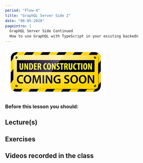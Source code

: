 ```yaml
---
period: "Flow-4"
title: "GraphQL Server Side 2"
date: "06-05-2020"
pageintro: |
  GraphQL Server Side Continued
  How to use GraphQL with TypeScript in your existing backedn
---
```


![Under construction](../../images/underconstruction.jpg)

### Before this lesson you should:

<!--BEGIN readings ##-->

<!--END readings ##-->

<!--BEGIN guides ##-->

<!--END guides ##-->

## Lecture(s)

<!--BEGIN lectures ##-->

<!--END lectures ##-->

## Exercises

<!--BEGIN exercises ##-->

<!--END exercises ##-->

## Videos recorded in the class

<!--BEGIN slides ##-->

<!--END slides ##-->

